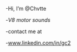 -Hi, I’m @Chvtte

-*V8 motor sounds*

-contact me at 

-www.linkedin.com/in/gc2

<!---
Chvtte/Chvtte is a ✨ special ✨ repository because its `README.md` (this file) appears on your GitHub profile.
You can click the Preview link to take a look at your changes.
--->
